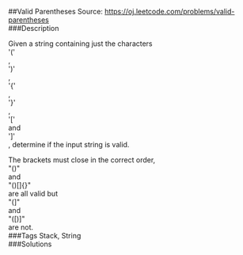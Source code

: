 ##Valid Parentheses
Source: https://oj.leetcode.com/problems/valid-parentheses  
###Description

                
Given a string containing just the characters   
'('  
,   
')'  
,   
'{'  
,   
'}'  
,   
'['  
 and   
']'  
, determine if the input string is valid.  


  
The brackets must close in the correct order,   
"()"  
 and   
"()[]{}"  
 are all valid but   
"(]"  
 and   
"([)]"  
 are not.  
###Tags
Stack, String  
###Solutions